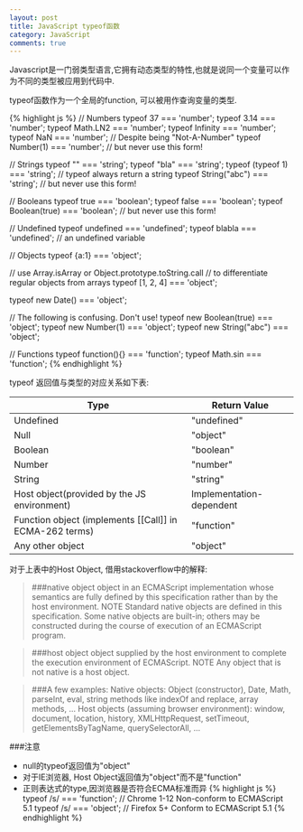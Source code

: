 ```yaml
---
layout: post
title: JavaScript typeof函数
category: JavaScript
comments: true
---
```

Javascript是一门弱类型语言,它拥有动态类型的特性,也就是说同一个变量可以作为不同的类型被应用到代码中.

typeof函数作为一个全局的function, 可以被用作查询变量的类型.



{% highlight js %}
// Numbers
typeof 37 === 'number';
typeof 3.14 === 'number';
typeof Math.LN2 === 'number';
typeof Infinity === 'number';
typeof NaN === 'number'; // Despite being "Not-A-Number"
typeof Number(1) === 'number'; // but never use this form!


// Strings
typeof "" === 'string';
typeof "bla" === 'string';
typeof (typeof 1) === 'string'; // typeof always return a string
typeof String("abc") === 'string'; // but never use this form!


// Booleans
typeof true === 'boolean';
typeof false === 'boolean';
typeof Boolean(true) === 'boolean'; // but never use this form!


// Undefined
typeof undefined === 'undefined';
typeof blabla === 'undefined'; // an undefined variable


// Objects
typeof {a:1} === 'object';

// use Array.isArray or Object.prototype.toString.call
// to differentiate regular objects from arrays
typeof [1, 2, 4] === 'object';

typeof new Date() === 'object';


// The following is confusing. Don't use!
typeof new Boolean(true) === 'object'; 
typeof new Number(1) === 'object'; 
typeof new String("abc") === 'object';


// Functions
typeof function(){} === 'function';
typeof Math.sin === 'function';
{% endhighlight %}

typeof 返回值与类型的对应关系如下表:

<table>
  <thead>
    <tr>
      <th>Type</th>
      <th>Return Value</th>
    </tr>
  </thead>
  <tbody>
    <tr>
      <td>Undefined</td>
      <td>"undefined"</td>
    </tr>
    <tr>
      <td>Null</td>
      <td>"object"</td>
    </tr>
    <tr>
      <td>Boolean</td>
      <td>"boolean"</td>
    </tr>
    <tr>
      <td>Number</td>
      <td>"number"</td>
    </tr>
    <tr>
      <td>String</td>
      <td>"string"</td>
    </tr>
    <tr>
      <td>Host object(provided by the JS environment)</td>
      <td>Implementation-dependent</td>
    </tr>
    <tr>
      <td>Function object (implements [[Call]] in ECMA-262 terms)</td>
      <td>"function"</td>
    </tr>
    <tr>
      <td>Any other object</td>
      <td>"object"</td>
    </tr>
  </tbody>
</table>

对于上表中的Host Object, 借用stackoverflow中的解释:
> ###native object
>object in an ECMAScript implementation whose semantics are fully defined by this specification rather than by the host environment.
>NOTE Standard native objects are defined in this specification. Some native objects are built-in; others may be constructed during the course of execution of an ECMAScript program.

> ###host object
> object supplied by the host environment to complete the execution environment of ECMAScript.
> NOTE Any object that is not native is a host object.

> ###A few examples:
> Native objects: Object (constructor), Date, Math, parseInt, eval, string methods like indexOf and replace, array methods, ...
> Host objects (assuming browser environment): window, document, location, history, XMLHttpRequest, setTimeout, getElementsByTagName, querySelectorAll, ...

###注意
- null的typeof返回值为"object"
- 对于IE浏览器, Host Object返回值为"object"而不是"function"
- 正则表达式的type,因浏览器是否符合ECMA标准而异
{% highlight js %}
typeof /s/ === 'function'; // Chrome 1-12 Non-conform to ECMAScript 5.1
typeof /s/ === 'object';   // Firefox 5+  Conform to ECMAScript 5.1
{% endhighlight %}